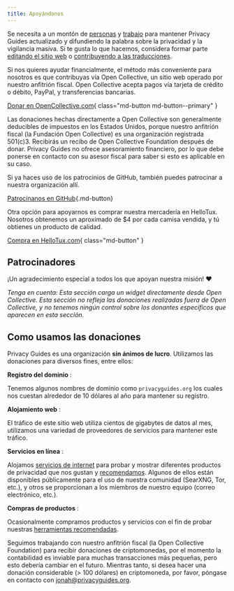 ```yaml
---
title: Apoyándonos
---
```


<!-- markdownlint-disable MD036 -->
Se necesita a un montón de [personas](https://github.com/privacyguides/privacyguides.org/graphs/contributors) y [trabajo](https://github.com/privacyguides/privacyguides.org/pulse/monthly) para mantener Privacy Guides actualizado y difundiendo la palabra sobre la privacidad y la vigilancia masiva. Si te gusta lo que hacemos, considera formar parte [editando el sitio web](https://github.com/privacyguides/privacyguides.org) o [contribuyendo a las traducciones](https://crowdin.com/project/privacyguides).

Si nos quieres ayudar financialmente, el método más conveniente para nosotros es que contribuyas vía Open Collective, un sitio web operado por nuestro anfitrión fiscal. Open Collective acepta pagos vía tarjeta de crédito o débito, PayPal, y transferencias bancarias.

[Donar en OpenCollective.com](https://opencollective.com/privacyguides/donate){ class="md-button md-button--primary" }

Las donaciones hechas directamente a Open Collective son generalmente deducibles de impuestos en los Estados Unidos, porque nuestro anfitrión fiscal (la Fundación Open Collective) es una organización registrada 501(c)3. Recibirás un recibo de Open Collective Foundation después de donar. Privacy Guides no ofrece asesoramiento financiero, por lo que debe ponerse en contacto con su asesor fiscal para saber si esto es aplicable en su caso.

Si ya haces uso de los patrocinios de GitHub, también puedes patrocinar a nuestra organización allí.

[Patrocínanos en GitHub](https://github.com/sponsors/privacyguides ""){.md-button}

Otra opción para apoyarnos es comprar nuestra mercadería en HelloTux. Nosotros obtenemos un aproximado de $4 por cada camisa vendida, y tú obtienes un producto de calidad.

[Compra en HelloTux.com](https://hellotux.com/privacyguides){ class="md-button" }

## Patrocinadores

¡Un agradecimiento especial a todos los que apoyan nuestra misión! :heart:

*Tenga en cuenta: Esta sección carga un widget directamente desde Open Collective. Esta sección no refleja las donaciones realizadas fuera de Open Collective, y no tenemos ningún control sobre los donantes específicos que aparecen en esta sección.*

<script src="https://opencollective.com/privacyguides/banner.js"></script>

## Como usamos las donaciones

Privacy Guides es una organización **sin ánimos de lucro**. Utilizamos las donaciones para diversos fines, entre ellos:

**Registro del dominio**
:

Tenemos algunos nombres de dominio como `privacyguides.org` los cuales nos cuestan alrededor de 10 dólares al año para mantener su registro.

**Alojamiento web**
:

El tráfico de este sitio web utiliza cientos de gigabytes de datos al mes, utilizamos una variedad de proveedores de servicios para mantener este tráfico.

**Servicios en línea**
:

Alojamos [servicios de internet](https://privacyguides.net) para probar y mostrar diferentes productos de privacidad que nos gustan y [recomendamos](../tools.md). Algunos de ellos están disponibles públicamente para el uso de nuestra comunidad (SearXNG, Tor, etc.), y otros se proporcionan a los miembros de nuestro equipo (correo electrónico, etc.).

**Compras de productos**
:

Ocasionalmente compramos productos y servicios con el fin de probar nuestras [herramientas recomendadas](../tools.md).

Seguimos trabajando con nuestro anfitrión fiscal (la Open Collective Foundation) para recibir donaciones de criptomonedas, por el momento la contabilidad es inviable para muchas transacciones más pequeñas, pero esto debería cambiar en el futuro. Mientras tanto, si desea hacer una donación considerable (> 100 dólares) en criptomoneda, por favor, póngase en contacto con [jonah@privacyguides.org](mailto:jonah@privacyguides.org).
